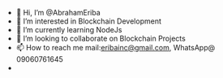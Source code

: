 - 👋 Hi, I’m @AbrahamEriba
- 👀 I’m interested in Blockchain Development
- 🌱 I’m currently learning NodeJs
- 💞️ I’m looking to collaborate on Blockchain Projects
- 📫 How to reach me mail:eribainc@gmail.com, WhatsApp@ 09060761645
- 

<!---
AbrahamEriba/AbrahamEriba is a ✨ special ✨ repository because its `README.md` (this file) appears on your GitHub profile.
You can click the Preview link to take a look at your changes.
--->
